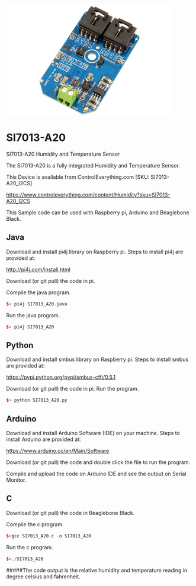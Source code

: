 [![SI7013-A20](SI7013-A20_I2CS.png)](https://www.controleverything.com/content/Humidity?sku=SI7013-A20_I2CS)
# SI7013-A20
SI7013-A20 Humidity and Temperature Sensor

The SI7013-A20 is a fully integrated Humidity and Temperature Sensor.

This Device is available from ControlEverything.com [SKU: SI7013-A20_I2CS]

https://www.controleverything.com/content/Humidity?sku=SI7013-A20_I2CS

This Sample code can be used with Raspberry pi, Arduino and Beaglebone Black.

## Java
Download and install pi4j library on Raspberry pi. Steps to install pi4j are provided at:

http://pi4j.com/install.html

Download (or git pull) the code in pi.

Compile the java program.
```cpp
$> pi4j SI7013_A20.java
```

Run the java program.
```cpp
$> pi4j SI7013_A20
```

## Python
Download and install smbus library on Raspberry pi. Steps to install smbus are provided at:

https://pypi.python.org/pypi/smbus-cffi/0.5.1

Download (or git pull) the code in pi. Run the program.

```cpp
$> python SI7013_A20.py
```

## Arduino
Download and install Arduino Software (IDE) on your machine. Steps to install Arduino are provided at:

https://www.arduino.cc/en/Main/Software

Download (or git pull) the code and double click the file to run the program.

Compile and upload the code on Arduino IDE and see the output on Serial Monitor.


## C

Download (or git pull) the code in Beaglebone Black.

Compile the c program.
```cpp
$>gcc SI7013_A20.c -o SI7013_A20
```
Run the c program.
```cpp
$>./SI7013_A20
```
#####The code output is the relative humidity and temperature reading in degree celsius and fahrenheit.
